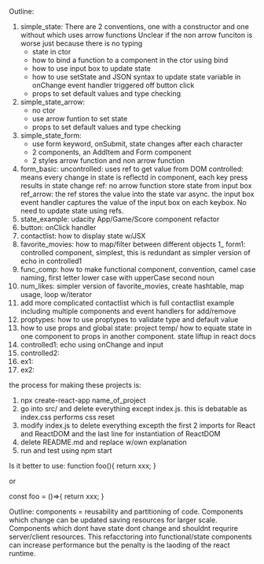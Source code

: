 


Outline:
1) simple_state:
   There are 2 conventions, one with a constructor and one without which uses arrow functions
   Unclear if the non arrow funciton is worse just because there is no typing
   - state in ctor
   - how to bind a function to a component in the ctor using bind
   - how to use input box to update state
   - how to use setState and JSON syntax to update state variable in onChange event handler triggered off button click
   - props to set default values and type checking
1) simple_state_arrow:
   - no ctor
   - use arrow funtion to set state
   - props to set default values and type checking
1) simple_state_form:
   - use form keyword, onSubmit, state changes after each character
   - 2 components, an AddItem and Form component
   - 2 styles arrow function and non arrow function
1) form_basic:
     uncontrolled: uses ref to get value from DOM
     controlled: means every change in state is reflectd in component, each key press results in state change
     ref: no arrow function store state from input box
     ref_arrow: the ref stores the value into the state var async. the input box event handler captures
     the value of the input box on each keybox. No need to update state using refs. 
1) state_example: udacity App/Game/Score component refactor
1) button: onClick handler
1) contactlist: how to display state w/JSX 
1) favorite_movies: how to map/filter between different objects
1_ form1: controlled component, simplest, this is redundant as simpler version of echo in controlled1
1) func_comp: how to make functional component, convention, camel case naming, first letter lower case with upperCase second noun
1) num_likes: simpler version of favorite_movies, create hashtable, map usage, loop w/iterator
1) add more complicated contactlist which is full contactlist example including multiple components and event handlers for add/remove
1) proptypes: how to use proptypes to validate type and default value
1) how to use props and global state: project temp/ how to equate state in one component to props in another component. state liftup in react docs
2) controlled1: echo using onChange and input
3) controlled2: 
4) ex1: 
5) ex2: 


the process for making these projects is:
1) npx create-react-app name_of_project
2) go into src/ and delete everything except index.js. this is debatable as index.css performs css reset
3) modify index.js to delete everything excepth the first 2 imports for React and ReactDOM and the last line for instantiation of ReactDOM
4) delete README.md and replace w/own explanation
5) run and test using npm start


Is it better to use: 
function foo(){
  return xxx;
}

or

const foo = ()=>{
  return xxx;
}


Outline: components = reusability and partitioning of code. Components which change can be updated saving
resources for larger scale. Components which dont have state dont change and shouldnt requrire server/client 
resources. This refacctoring into functional/state components can increase performance but the penalty is the laoding of 
the react runtime. 



